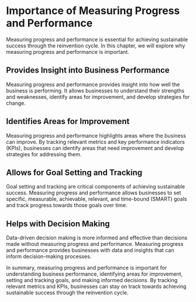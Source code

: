 Importance of Measuring Progress and Performance
===============================================================================================

Measuring progress and performance is essential for achieving sustainable success through the reinvention cycle. In this chapter, we will explore why measuring progress and performance is important.

Provides Insight into Business Performance
------------------------------------------

Measuring progress and performance provides insight into how well the business is performing. It allows businesses to understand their strengths and weaknesses, identify areas for improvement, and develop strategies for change.

Identifies Areas for Improvement
--------------------------------

Measuring progress and performance highlights areas where the business can improve. By tracking relevant metrics and key performance indicators (KPIs), businesses can identify areas that need improvement and develop strategies for addressing them.

Allows for Goal Setting and Tracking
------------------------------------

Goal setting and tracking are critical components of achieving sustainable success. Measuring progress and performance allows businesses to set specific, measurable, achievable, relevant, and time-bound (SMART) goals and track progress towards those goals over time.

Helps with Decision Making
--------------------------

Data-driven decision making is more informed and effective than decisions made without measuring progress and performance. Measuring progress and performance provides businesses with data and insights that can inform decision-making processes.

In summary, measuring progress and performance is important for understanding business performance, identifying areas for improvement, setting and tracking goals, and making informed decisions. By tracking relevant metrics and KPIs, businesses can stay on track towards achieving sustainable success through the reinvention cycle.
